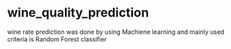 # wine_quality_prediction
wine rate prediction was done by using Machiene learning and mainly used criteria is Random Forest classifier

